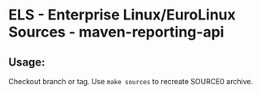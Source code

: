 # ELS - Enterprise Linux/EuroLinux Sources - maven-reporting-api
 
## Usage:
  Checkout branch or tag. Use `make sources` to recreate  SOURCE0 archive.
